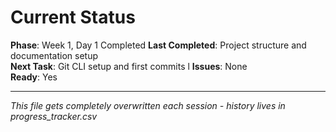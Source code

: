 # Current Status

**Phase**: Week 1, Day 1 Completed
**Last Completed**: Project structure and documentation setup  
**Next Task**: Git CLI setup and first commits l
**Issues**: None  
**Ready**: Yes

---
*This file gets completely overwritten each session - history lives in progress_tracker.csv*
